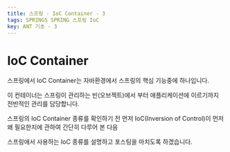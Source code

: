 ```yaml
---
title: 스프링 - IoC Container - 3
tags: SPRING5 SPRING 스프링 IoC
key: ANT 기초 - 3
---
```


# IoC Container

스프링에서 IoC Container는 자바환경에서 스프링의 핵심 기능중에 하나입니다.

이 컨테이너는 스프링이 관리하는 빈(오브젝트)에서 부터 애플리케이션에 이르기까지 전반적인 관리를 담당합니다.

스프링의 IoC Container 종류를 확인하기 전 먼저 IoC(Inversion of Control)이 먼저 왜 필요한지에 관하여 간단히 다루어 본 다음

스프링에서 사용하는 IoC 종류를 설명하고 포스팅을 마치도록 하겠습니다.
